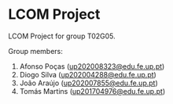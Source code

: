 # LCOM Project

LCOM Project for group T02G05.

Group members:

1. Afonso Poças  (up202008323@edu.fe.up.pt)
2. Diogo Silva   (up202004288@edu.fe.up.pt)
3. João Araújo   (up202007855@edu.fe.up.pt)
4. Tomás Martins (up201704976@edu.fe.up.pt)
